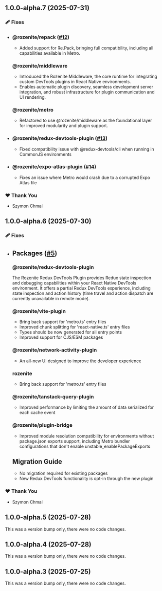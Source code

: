 ## 1.0.0-alpha.7 (2025-07-31)

### 🩹 Fixes

- ### @rozenite/repack ([#12](https://github.com/callstackincubator/rozenite/pull/12))

  - Added support for Re.Pack, bringing full compatibility, including all capabilities available in Metro.
  ### @rozenite/middleware
  - Introduced the Rozenite Middleware, the core runtime for integrating custom DevTools plugins in React Native environments.
  - Enables automatic plugin discovery, seamless development server integration, and robust infrastructure for plugin communication and UI rendering.
  ### @rozenite/metro
  - Refactored to use @rozenite/middleware as the foundational layer for improved modularity and plugin support.
- ### @rozenite/redux-devtools-plugin ([#13](https://github.com/callstackincubator/rozenite/pull/13))

  - Fixed compatibility issue with @redux-devtools/cli when running in CommonJS environments
- ### @rozenite/expo-atlas-plugin ([#14](https://github.com/callstackincubator/rozenite/pull/14))

  - Fixes an issue where Metro would crash due to a corrupted Expo Atlas file

### ❤️ Thank You

- Szymon Chmal

## 1.0.0-alpha.6 (2025-07-30)

### 🩹 Fixes

- ## Packages ([#5](https://github.com/callstackincubator/rozenite/pull/5))

  ### @rozenite/redux-devtools-plugin
  The Rozenite Redux DevTools Plugin provides Redux state inspection and debugging capabilities within your React Native DevTools environment. It offers a partial Redux DevTools experience, including state inspection and action history (time travel and action dispatch are currently unavailable in remote mode).
  ### @rozenite/vite-plugin
  - Bring back support for 'metro.ts' entry files
  - Improved chunk splitting for 'react-native.ts' entry files
  - Types should be now generated for all entry points
  - Improved support for CJS/ESM packages
  ### @rozenite/network-activity-plugin
  - An all-new UI designed to improve the developer experience
  ### rozenite
  - Bring back support for 'metro.ts' entry files
  ### @rozenite/tanstack-query-plugin
  - Improved performance by limiting the amount of data serialized for each cache event
  ### @rozenite/plugin-bridge
  - Improved module resolution compatibility for environments without package.json exports support, including Metro bundler configurations that don't enable unstable_enablePackageExports
  ## Migration Guide
  - No migration required for existing packages
  - New Redux DevTools functionality is opt-in through the new plugin

### ❤️ Thank You

- Szymon Chmal

## 1.0.0-alpha.5 (2025-07-28)

This was a version bump only, there were no code changes.

## 1.0.0-alpha.4 (2025-07-28)

This was a version bump only, there were no code changes.

## 1.0.0-alpha.3 (2025-07-25)

This was a version bump only, there were no code changes.